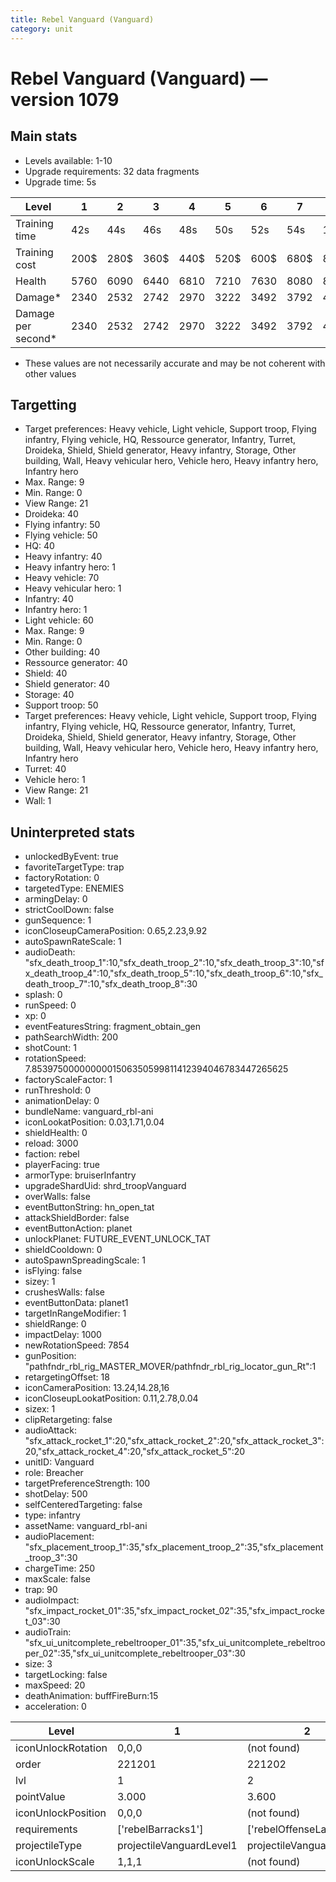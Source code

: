 ```yaml
---
title: Rebel Vanguard (Vanguard)
category: unit
---
```


# Rebel Vanguard (Vanguard) — version 1079

## Main stats

  * Levels available: 1-10
  * Upgrade requirements: 32 data fragments
  * Upgrade time: 5s

|Level             |1   |2   |3   |4   |5   |6   |7   |8    |9    |10  |
|------------------|----|----|----|----|----|----|----|-----|-----|----|
|Training time     |42s |44s |46s |48s |50s |52s |54s |1m52s|1m56s|2m  |
|Training cost     |200$|280$|360$|440$|520$|600$|680$|800$ |840$ |920$|
|Health            |5760|6090|6440|6810|7210|7630|8080|8560 |9070 |9610|
|Damage*           |2340|2532|2742|2970|3222|3492|3792|4122 |4482 |4872|
|Damage per second*|2340|2532|2742|2970|3222|3492|3792|4122 |4482 |4872|

* These values are not necessarily accurate and may be not coherent with other values

## Targetting

  * Target preferences: Heavy vehicle, Light vehicle, Support troop, Flying infantry, Flying vehicle, HQ, Ressource generator, Infantry, Turret, Droideka, Shield, Shield generator, Heavy infantry, Storage, Other building, Wall, Heavy vehicular hero, Vehicle hero, Heavy infantry hero, Infantry hero
  * Max. Range: 9
  * Min. Range: 0
  * View Range: 21
  * Droideka: 40
  * Flying infantry: 50
  * Flying vehicle: 50
  * HQ: 40
  * Heavy infantry: 40
  * Heavy infantry hero: 1
  * Heavy vehicle: 70
  * Heavy vehicular hero: 1
  * Infantry: 40
  * Infantry hero: 1
  * Light vehicle: 60
  * Max. Range: 9
  * Min. Range: 0
  * Other building: 40
  * Ressource generator: 40
  * Shield: 40
  * Shield generator: 40
  * Storage: 40
  * Support troop: 50
  * Target preferences: Heavy vehicle, Light vehicle, Support troop, Flying infantry, Flying vehicle, HQ, Ressource generator, Infantry, Turret, Droideka, Shield, Shield generator, Heavy infantry, Storage, Other building, Wall, Heavy vehicular hero, Vehicle hero, Heavy infantry hero, Infantry hero
  * Turret: 40
  * Vehicle hero: 1
  * View Range: 21
  * Wall: 1

## Uninterpreted stats

  * unlockedByEvent: true
  * favoriteTargetType: trap
  * factoryRotation: 0
  * targetedType: ENEMIES
  * armingDelay: 0
  * strictCoolDown: false
  * gunSequence: 1
  * iconCloseupCameraPosition: 0.65,2.23,9.92
  * autoSpawnRateScale: 1
  * audioDeath: "sfx_death_troop_1":10,"sfx_death_troop_2":10,"sfx_death_troop_3":10,"sfx_death_troop_4":10,"sfx_death_troop_5":10,"sfx_death_troop_6":10,"sfx_death_troop_7":10,"sfx_death_troop_8":30
  * splash: 0
  * runSpeed: 0
  * xp: 0
  * eventFeaturesString: fragment_obtain_gen
  * pathSearchWidth: 200
  * shotCount: 1
  * rotationSpeed: 7.8539750000000001506350599811412394046783447265625
  * factoryScaleFactor: 1
  * runThreshold: 0
  * animationDelay: 0
  * bundleName: vanguard_rbl-ani
  * iconLookatPosition: 0.03,1.71,0.04
  * shieldHealth: 0
  * reload: 3000
  * faction: rebel
  * playerFacing: true
  * armorType: bruiserInfantry
  * upgradeShardUid: shrd_troopVanguard
  * overWalls: false
  * eventButtonString: hn_open_tat
  * attackShieldBorder: false
  * eventButtonAction: planet
  * unlockPlanet: FUTURE_EVENT_UNLOCK_TAT
  * shieldCooldown: 0
  * autoSpawnSpreadingScale: 1
  * isFlying: false
  * sizey: 1
  * crushesWalls: false
  * eventButtonData: planet1
  * targetInRangeModifier: 1
  * shieldRange: 0
  * impactDelay: 1000
  * newRotationSpeed: 7854
  * gunPosition: "pathfndr_rbl_rig_MASTER_MOVER/pathfndr_rbl_rig_locator_gun_Rt":1
  * retargetingOffset: 18
  * iconCameraPosition: 13.24,14.28,16
  * iconCloseupLookatPosition: 0.11,2.78,0.04
  * sizex: 1
  * clipRetargeting: false
  * audioAttack: "sfx_attack_rocket_1":20,"sfx_attack_rocket_2":20,"sfx_attack_rocket_3":20,"sfx_attack_rocket_4":20,"sfx_attack_rocket_5":20
  * unitID: Vanguard
  * role: Breacher
  * targetPreferenceStrength: 100
  * shotDelay: 500
  * selfCenteredTargeting: false
  * type: infantry
  * assetName: vanguard_rbl-ani
  * audioPlacement: "sfx_placement_troop_1":35,"sfx_placement_troop_2":35,"sfx_placement_troop_3":30
  * chargeTime: 250
  * maxScale: false
  * trap: 90
  * audioImpact: "sfx_impact_rocket_01":35,"sfx_impact_rocket_02":35,"sfx_impact_rocket_03":30
  * audioTrain: "sfx_ui_unitcomplete_rebeltrooper_01":35,"sfx_ui_unitcomplete_rebeltrooper_02":35,"sfx_ui_unitcomplete_rebeltrooper_03":30
  * size: 3
  * targetLocking: false
  * maxSpeed: 20
  * deathAnimation: buffFireBurn:15
  * acceleration: 0

|Level             |1                       |2                       |3                       |4                       |5                       |6                       |7                       |8                       |9                       |10                       |
|------------------|------------------------|------------------------|------------------------|------------------------|------------------------|------------------------|------------------------|------------------------|------------------------|-------------------------|
|iconUnlockRotation|0,0,0                   |(not found)             |(not found)             |(not found)             |(not found)             |(not found)             |(not found)             |(not found)             |(not found)             |(not found)              |
|order             |221201                  |221202                  |221203                  |221204                  |221205                  |221206                  |221207                  |221208                  |221209                  |221210                   |
|lvl               |1                       |2                       |3                       |4                       |5                       |6                       |7                       |8                       |9                       |10                       |
|pointValue        |3.000                   |3.600                   |4.200                   |4.800                   |5.400                   |6.000                   |6.600                   |7.200                   |7.800                   |9.000                    |
|iconUnlockPosition|0,0,0                   |(not found)             |(not found)             |(not found)             |(not found)             |(not found)             |(not found)             |(not found)             |(not found)             |(not found)              |
|requirements      |['rebelBarracks1']      |['rebelOffenseLab2']    |['rebelOffenseLab3']    |['rebelOffenseLab4']    |['rebelOffenseLab5']    |['rebelOffenseLab6']    |['rebelOffenseLab7']    |['rebelOffenseLab8']    |['rebelOffenseLab9']    |['rebelOffenseLab10']    |
|projectileType    |projectileVanguardLevel1|projectileVanguardLevel2|projectileVanguardLevel3|projectileVanguardLevel4|projectileVanguardLevel5|projectileVanguardLevel6|projectileVanguardLevel7|projectileVanguardLevel8|projectileVanguardLevel9|projectileVanguardLevel10|
|iconUnlockScale   |1,1,1                   |(not found)             |(not found)             |(not found)             |(not found)             |(not found)             |(not found)             |(not found)             |(not found)             |(not found)              |

